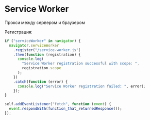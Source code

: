 # Service Worker

Прокси между сервером и браузером

Регистрация:

```js
if ("serviceWorker" in navigator) {
  navigator.serviceWorker
    .register("/service-worker.js")
    .then(function (registration) {
      console.log(
        "Service Worker registration successful with scope: ",
        registration.scope
      );
    })
    .catch(function (error) {
      console.log("Service Worker registration failed: ", error);
    });
}
```

```js
self.addEventListener("fetch", function (event) {
  event.respondWith(function_that_returnedResponse());
});
```
